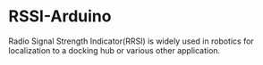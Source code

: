 # RSSI-Arduino
Radio Signal Strength Indicator(RRSI) is widely used in robotics for localization to a docking hub or various other application.
